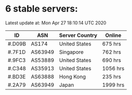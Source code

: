 # 6 stable servers:

Latest update at: Mon Apr 27 18:10:14 UTC 2020

| ID | ASN | Server Country | Online |
| -- | --- | -------------- | ------ |
| #.D09B | AS174 | United States | 675 hrs |
| #.7F1D | AS63949 | Singapore | 762 hrs |
| #.9FC3 | AS53889 | United States | 690 hrs |
| #.C348 | AS35913 | United States | 1056 hrs |
| #.BD3E | AS63888 | Hong Kong | 235 hrs |
| #.2A79 | AS63949 | Japan | 1999 hrs |

